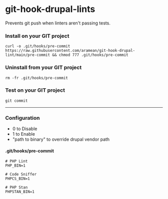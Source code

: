 # git-hook-drupal-lints
Prevents git push when linters aren't passing tests.

### Install on your GIT project
```shell
curl -o .git/hooks/pre-commit https://raw.githubusercontent.com/aramean/git-hook-drupal-lint/main/pre-commit && chmod 777 .git/hooks/pre-commit
```

### Uninstall from your GIT project
```shell
rm -fr .git/hooks/pre-commit
```

### Test on your GIT project
```shell
git commit
```
---

### Configuration
* 0 to Disable
* 1 to Enable
* "path to binary" to override drupal vendor path

#### .git/hooks/pre-commit
```shell
# PHP Lint
PHP_BIN=1

# Code Sniffer
PHPCS_BIN=1

# PHP Stan
PHPSTAN_BIN=1

```
